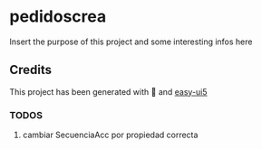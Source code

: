 # pedidoscrea

Insert the purpose of this project and some interesting infos here

## Credits

This project has been generated with 💙 and [easy-ui5](https://github.com/SAP)

### TODOS

1. cambiar SecuenciaAcc por propiedad correcta
